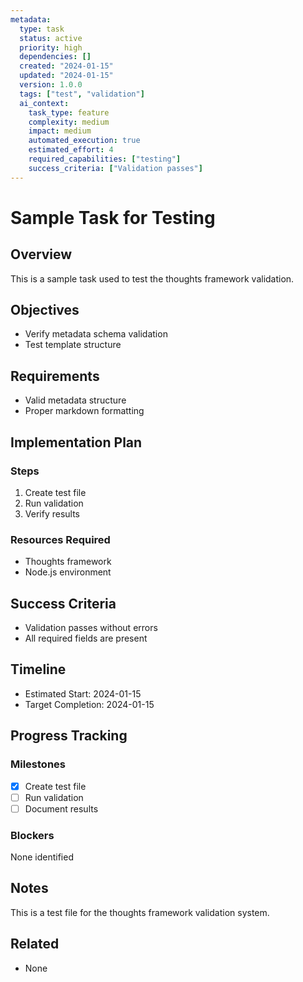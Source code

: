 ```yaml
---
metadata:
  type: task
  status: active
  priority: high
  dependencies: []
  created: "2024-01-15"
  updated: "2024-01-15"
  version: 1.0.0
  tags: ["test", "validation"]
  ai_context:
    task_type: feature
    complexity: medium
    impact: medium
    automated_execution: true
    estimated_effort: 4
    required_capabilities: ["testing"]
    success_criteria: ["Validation passes"]
---
```


# Sample Task for Testing

## Overview
This is a sample task used to test the thoughts framework validation.

## Objectives
- Verify metadata schema validation
- Test template structure

## Requirements
- Valid metadata structure
- Proper markdown formatting

## Implementation Plan

### Steps
1. Create test file
2. Run validation
3. Verify results

### Resources Required
- Thoughts framework
- Node.js environment

## Success Criteria
- Validation passes without errors
- All required fields are present

## Timeline
- Estimated Start: 2024-01-15
- Target Completion: 2024-01-15

## Progress Tracking

### Milestones
- [x] Create test file
- [ ] Run validation
- [ ] Document results

### Blockers
None identified

## Notes
This is a test file for the thoughts framework validation system.

## Related
- None
